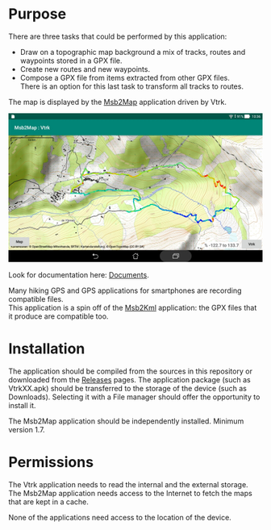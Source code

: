 # Purpose
There are three tasks that could be performed by this application:

 + Draw on a topographic map background a mix of tracks,
routes and waypoints stored in a GPX file.
 + Create new routes and new waypoints.
 + Compose a GPX file from items extracted from other GPX files.  
 There is an option for this last task to transform all tracks to
 routes.

The map is displayed by the [Msb2Map](https://github.com/msb2kml/Msb2Map/)
application driven by Vtrk.  

![Entire](Documents/Gallery/Entire.jpg)

Look for documentation here: [Documents](Documents/index.md).

Many hiking GPS and GPS applications for smartphones are recording compatible
files.  
This application is a spin off of the
[Msb2Kml](https://github.com/msb2kml/Msb2Kml/) application: the GPX
files that it produce are compatible too.

# Installation
The application should be compiled from the sources in this repository
or downloaded from the
[Releases](https://github.com/msb2kml/Vtrk/releases) pages.
The application package (such as
VtrkXX.apk) should be transferred to the storage of the device
(such as Downloads). Selecting it with a File manager should offer
the opportunity to install it.

The Msb2Map application should be independently installed.
Minimum version 1.7.

# Permissions
The Vtrk application needs to read the internal and the external storage.  
The Msb2Map application needs access to the Internet to fetch the
maps that are kept in a cache.

None of the applications need access to the location of the device.

